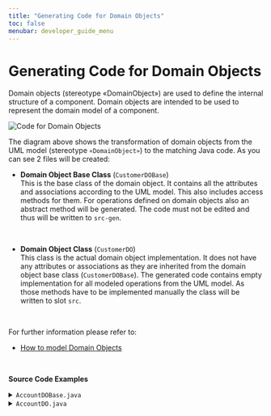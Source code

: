 ```yaml
---
title: "Generating Code for Domain Objects"
toc: false
menubar: developer_guide_menu
---
```


# Generating Code for Domain Objects

Domain objects (stereotype «DomainObject») are used to define the internal structure of a component. Domain objects are intended to be used to represent the domain model of a component.

![Code for Domain Objects](/images/code_for_domain_objects.png)
<br>

The diagram above shows the transformation of domain objects from the UML model (stereotype `«DomainObject»`) to the matching Java code. As you can see 2 files will be created:<br>

- **Domain Object Base Class** (`CustomerDOBase`)  
  This is the base class of the domain object. It contains all the attributes and associations according to the UML model. This also includes access methods for them. For operations defined on domain objects also an abstract method will be generated. The code must not be edited and thus will be written to `src-gen`.  

<br>

- **Domain Object Class** (`CustomerDO`)  
  This class is the actual domain object implementation. It does not have any attributes or associations as they are inherited from the domain object base class (`CustomerDOBase`). The generated code contains empty implementation for all modeled operations from the UML model. As those methods have to be implemented manually the class will be written to slot `src`.

<br>

For further information please refer to:

- [How to model Domain Objects](/uml-modeling-guide/how-tos/how-to-model-domain-objects)

<br>

**Source Code Examples**
<details>
  <summary><code>AccountDOBase.java</code></summary>
  <script src="https://emgithub.com/embed-v2.js?target=https%3A%2F%2Fgithub.com%2Fanaptecs%2Fjeaf-generator-samples%2Fblob%2Fmain%2Faccounting-domain-objects%2Fsrc-gen%2Fmain%2Fjava%2Fcom%2Fanaptecs%2Fjeaf%2Faccounting%2Fimpl%2Fdomainobjects%2FAccountDOBase.java&style=base16%2Fatelier-forest-light&type=code&showBorder=on&showFileMeta=on&showFullPath=on&showCopy=on"></script>
</details>
<details>
  <summary><code>AccountDO.java</code></summary>
  <script src="https://emgithub.com/embed-v2.js?target=https%3A%2F%2Fgithub.com%2Fanaptecs%2Fjeaf-generator-samples%2Fblob%2Fmain%2Faccounting-domain-objects%2Fsrc-gen%2Fmain%2Fjava%2Fcom%2Fanaptecs%2Fjeaf%2Faccounting%2Fimpl%2Fdomainobjects%2FAccountDO.java&style=base16%2Fatelier-forest-light&type=code&showBorder=on&showFileMeta=on&showFullPath=on&showCopy=on"></script>
</details>
